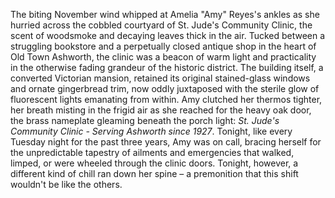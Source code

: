 The biting November wind whipped at Amelia "Amy" Reyes's ankles as she hurried across the cobbled courtyard of St. Jude's Community Clinic, the scent of woodsmoke and decaying leaves thick in the air.  Tucked between a struggling bookstore and a perpetually closed antique shop in the heart of Old Town Ashworth, the clinic was a beacon of warm light and practicality in the otherwise fading grandeur of the historic district.  The building itself, a converted Victorian mansion, retained its original stained-glass windows and ornate gingerbread trim, now oddly juxtaposed with the sterile glow of fluorescent lights emanating from within. Amy clutched her thermos tighter, her breath misting in the frigid air as she reached for the heavy oak door, the brass nameplate gleaming beneath the porch light:  *St. Jude's Community Clinic - Serving Ashworth since 1927*.  Tonight, like every Tuesday night for the past three years, Amy was on call, bracing herself for the unpredictable tapestry of ailments and emergencies that walked, limped, or were wheeled through the clinic doors.  Tonight, however, a different kind of chill ran down her spine – a premonition that this shift wouldn't be like the others.
